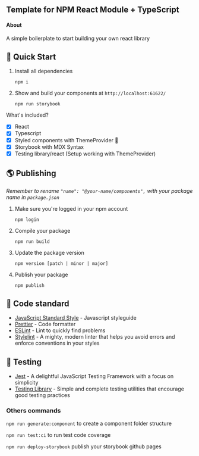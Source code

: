## Template for NPM React Module + TypeScript

#### About

A simple boilerplate to start building your own react library

## 🚀 Quick Start

1. Install all dependencies

   ```shell
   npm i
   ```
2. Show and build your components at `http://localhost:61622/`

   ```shell
   npm run storybook
   ```

What's included?

- [x] React
- [x] Typescript
- [x] Styled components with ThemeProvider 💅
- [x] Storybook with MDX Syntax
- [x] Testing library/react (Setup working with ThemeProvider)

## 🌎 Publishing

_Remember to rename `"name": "@your-name/components",` with your package name in `package.json`_

1.  Make sure you're logged in your npm account
    ```shell
    npm login
    ```

2. Compile your package
    ```shell
    npm run build
    ```

3. Update the package version
    ```shell
    npm version [patch | minor | major]
    ```

4. Publish your package
    ```shell
    npm publish
    ```

## 🚨 Code standard

- [JavaScript Standard Style](https://standardjs.com/) - Javascript styleguide
- [Prettier](https://prettier.io/) - Code formatter
- [ESLint](https://eslint.org/) - Lint to quickly find problems
- [Stylelint](https://stylelint.io/) - A mighty, modern linter that helps you avoid errors and enforce conventions in your styles

## 🚥 Testing

- [Jest](https://jestjs.io/) - A delightful JavaScript Testing Framework with a focus on simplicity
- [Testing Library](https://testing-library.com/) - Simple and complete testing utilities that encourage good testing practices

### Others commands

`npm run generate:component` to create a component folder structure

`npm run test:ci` to run test code coverage

`npm run deploy-storybook` publish your storybook github pages
